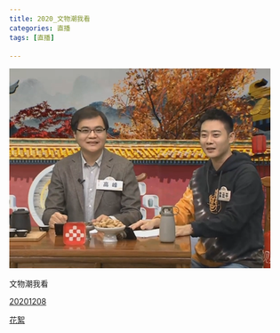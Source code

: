 ```yaml
---
title: 2020_文物潮我看
categories: 直播
tags: [直播]

---
```


![](https://raw.githubusercontent.com/rhenginium/image/main/20210324223804.png)

文物潮我看

[20201208](https://www.bilibili.com/video/BV1Wf4y1i7mb) 

[花絮](https://weibo.com/6168303963/JxwfpBUw0?type=comment)

